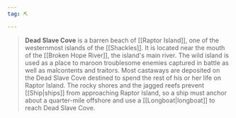 ```yaml
---
tag: ⛏️

---
```

> **Dead Slave Cove** is a barren beach of [[Raptor Island]], one of the westernmost islands of the [[Shackles]]. It is located near the mouth of the [[Broken Hope River]], the island's main river. The wild island is used as a place to maroon troublesome enemies captured in battle as well as malcontents and traitors. Most castaways are deposited on the Dead Slave Cove destined to spend the rest of his or her life on Raptor Island. The rocky shores and the jagged reefs prevent [[Ship|ships]] from approaching Raptor Island, so a ship must anchor about a quarter-mile offshore and use a [[Longboat|longboat]] to reach Dead Slave Cove.








